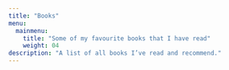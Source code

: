 ```yaml
---
title: "Books"
menu:
  mainmenu:
    title: "Some of my favourite books that I have read"
    weight: 04
description: "A list of all books I’ve read and recommend."
---
```

